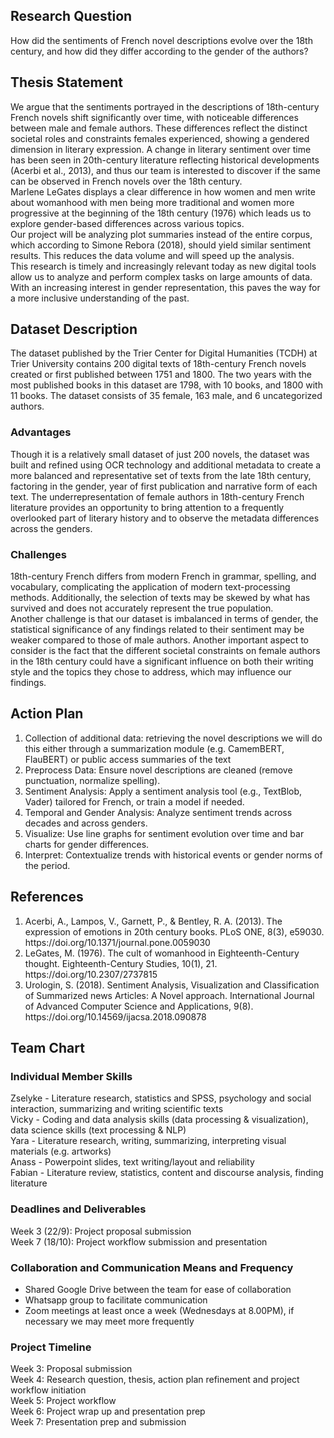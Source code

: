 ## Research Question
How did the sentiments of French novel descriptions evolve over the 18th century, and how did they differ according to the gender of the authors?
<br>
## Thesis Statement
We argue that the sentiments portrayed in the descriptions of 18th-century French novels shift significantly over time, with noticeable differences between male and female authors. These differences reflect the distinct societal roles and constraints females experienced, showing a gendered dimension in literary expression. A change in literary sentiment over time has been seen in 20th-century literature reflecting historical developments (Acerbi et al., 2013), and thus our team is interested to discover if the same can be observed in French novels over the 18th century.
<br>
Marlene LeGates displays a clear difference in how women and men write about womanhood with men being more traditional and women more progressive at the beginning of the 18th century (1976) which leads us to explore gender-based differences across various topics. 
<br>
Our project will be analyzing plot summaries instead of the entire corpus, which according to Simone Rebora (2018), should yield similar sentiment results. This reduces the data volume and will speed up the analysis.
<br>
This research is timely and increasingly relevant today as new digital tools allow us to analyze and perform complex tasks on large amounts of data. With an increasing interest in gender representation, this paves the way for a more inclusive understanding of the past.
<br>
## Dataset Description
The dataset published by the Trier Center for Digital Humanities (TCDH) at Trier University contains 200 digital texts of 18th-century French novels created or first published between 1751 and 1800. The two years with the most published books in this dataset are 1798, with 10 books, and 1800 with 11 books. The dataset consists of 35 female, 163 male, and 6 uncategorized authors. 
<br>
### Advantages
Though it is a relatively small dataset of just 200 novels, the dataset was built and refined using OCR technology and additional metadata to create a more balanced and representative set of texts from the late 18th century, factoring in the gender, year of first publication and narrative form of each text.
The underrepresentation of female authors in 18th-century French literature provides an opportunity to bring attention to a frequently overlooked part of literary history and to observe the metadata differences across the genders.
<br>
### Challenges
18th-century French differs from modern French in grammar, spelling, and vocabulary, complicating the application of modern text-processing methods. Additionally, the selection of texts may be skewed by what has survived and does not accurately represent the true population.
<br>
Another challenge is that our dataset is imbalanced in terms of gender, the statistical significance of any findings related to their sentiment may be weaker compared to those of male authors. Another important aspect to consider is the fact that the different societal constraints on female authors in the 18th century could have a significant influence on both their writing style and the topics they chose to address, which may influence our findings.
<br>
## Action Plan
<ol>
<li>Collection of additional data: retrieving the novel descriptions we will do this either through a summarization module (e.g. CamemBERT, FlauBERT) or public access summaries of the text</li>
<li>Preprocess Data: Ensure novel descriptions are cleaned (remove punctuation, normalize spelling).</li>
<li>Sentiment Analysis: Apply a sentiment analysis tool (e.g., TextBlob, Vader) tailored for French, or train a model if needed.</li>
<li>Temporal and Gender Analysis: Analyze sentiment trends across decades and across genders.</li>
<li>Visualize: Use line graphs for sentiment evolution over time and bar charts for gender differences.</li>
<li>Interpret: Contextualize trends with historical events or gender norms of the period.</li>
</ol>

## References
<ol>
<li>Acerbi, A., Lampos, V., Garnett, P., & Bentley, R. A. (2013). The expression of emotions in 20th century books. PLoS ONE, 8(3), e59030. https://doi.org/10.1371/journal.pone.0059030</li>
<li>LeGates, M. (1976). The cult of womanhood in Eighteenth-Century thought. Eighteenth-Century Studies, 10(1), 21. https://doi.org/10.2307/2737815</li>
<li>Urologin, S. (2018). Sentiment Analysis, Visualization and Classification of Summarized news Articles: A Novel approach. International Journal of Advanced Computer Science and Applications, 9(8). https://doi.org/10.14569/ijacsa.2018.090878</li>
</ol>

## Team Chart
### Individual Member Skills
Zselyke - Literature research, statistics and SPSS, psychology and social interaction, summarizing and writing scientific texts <br>
Vicky - Coding and data analysis skills (data processing & visualization), data science skills (text processing & NLP) <br>
Yara - Literature research, writing, summarizing, interpreting visual materials (e.g. artworks) <br>
Anass - Powerpoint slides, text writing/layout and reliability <br>
Fabian - Literature review, statistics, content and discourse analysis, finding literature <br>

### Deadlines and Deliverables
Week 3 (22/9): Project proposal submission <br>
Week 7 (18/10): Project workflow submission and presentation <br>

### Collaboration and Communication Means and Frequency
- Shared Google Drive between the team for ease of collaboration
- Whatsapp group to facilitate communication
- Zoom meetings at least once a week (Wednesdays at 8.00PM), if necessary we may meet more frequently 

### Project Timeline
Week 3: Proposal submission <br>
Week 4: Research question, thesis, action plan refinement and project workflow initiation <br>
Week 5: Project workflow <br>
Week 6: Project wrap up and presentation prep <br>
Week 7: Presentation prep and submission <br>

